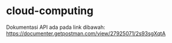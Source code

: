 # cloud-computing
Dokumentasi API ada pada link dibawah:
https://documenter.getpostman.com/view/27925071/2s93sgXqtA
